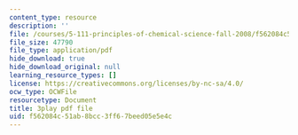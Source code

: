 ```yaml
---
content_type: resource
description: ''
file: /courses/5-111-principles-of-chemical-science-fall-2008/f562084c51ab8bcc3ff67beed05e5e4c_-c-X8zk0ywo.pdf
file_size: 47790
file_type: application/pdf
hide_download: true
hide_download_original: null
learning_resource_types: []
license: https://creativecommons.org/licenses/by-nc-sa/4.0/
ocw_type: OCWFile
resourcetype: Document
title: 3play pdf file
uid: f562084c-51ab-8bcc-3ff6-7beed05e5e4c
---
```

